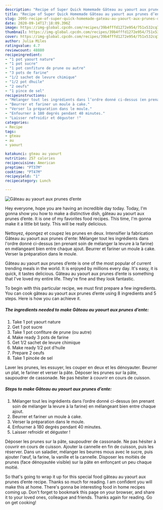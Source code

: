 ```yaml
---
description: "Recipe of Super Quick Homemade Gâteau au yaourt aux prunes d’ente"
title: "Recipe of Super Quick Homemade Gâteau au yaourt aux prunes d’ente"
slug: 2095-recipe-of-super-quick-homemade-gateau-au-yaourt-aux-prunes-dente
date: 2020-09-14T17:18:09.396Z
image: https://img-global.cpcdn.com/recipes/39b4fffd1272e954/751x532cq70/gateau-au-yaourt-aux-prunes-dente-photo-principale-de-la-recette.jpg
thumbnail: https://img-global.cpcdn.com/recipes/39b4fffd1272e954/751x532cq70/gateau-au-yaourt-aux-prunes-dente-photo-principale-de-la-recette.jpg
cover: https://img-global.cpcdn.com/recipes/39b4fffd1272e954/751x532cq70/gateau-au-yaourt-aux-prunes-dente-photo-principale-de-la-recette.jpg
author: Julia Miles
ratingvalue: 4.7
reviewcount: 48880
recipeingredient:
- "1 pot yaourt nature"
- "1 pot sucre"
- "1 pot confiture de prune ou autre"
- "3 pots de farine"
- "1/2 sachet de levure chimique"
- "1/2 pot dhuile"
- "2 oeufs"
- "1 pince de sel"
recipeinstructions:
- "Mélanger tout les ingrédients dans l’ordre donné ci-dessus (en prenant soin de mélanger la levure à la farine) en mélangeant bien entre chaque ajout."
- "Beurrer et fariner un moule à cake."
- "Verser la préparation dans le moule."
- "Enfourner à 180 degrés pendant 40 minutes."
- "Laisser refroidir et déguster !"
categories:
- Recipe
tags:
- gteau
- au
- yaourt

katakunci: gteau au yaourt 
nutrition: 257 calories
recipecuisine: American
preptime: "PT37M"
cooktime: "PT47M"
recipeyield: "1"
recipecategory: Lunch

---
```



![Gâteau au yaourt aux prunes d’ente](https://img-global.cpcdn.com/recipes/39b4fffd1272e954/751x532cq70/gateau-au-yaourt-aux-prunes-dente-photo-principale-de-la-recette.jpg)

Hey everyone, hope you are having an incredible day today. Today, I'm gonna show you how to make a distinctive dish, gâteau au yaourt aux prunes d’ente. It is one of my favorites food recipes. This time, I'm gonna make it a little bit tasty. This will be really delicious.

Nettoyez, épongez et coupez les prunes en deux. Intensifier la fabrication Gâteau au yaourt aux prunes d&#39;ente: Mélanger tout les ingrédients dans l&#39;ordre donné ci-dessus (en prenant soin de mélanger la levure à la farine) en mélangeant bien entre chaque ajout. Beurrer et fariner un moule à cake. Verser la préparation dans le moule.

Gâteau au yaourt aux prunes d’ente is one of the most popular of current trending meals in the world. It is enjoyed by millions every day. It's easy, it is quick, it tastes delicious. Gâteau au yaourt aux prunes d’ente is something that I've loved my entire life. They're fine and they look fantastic.


To begin with this particular recipe, we must first prepare a few ingredients. You can cook gâteau au yaourt aux prunes d’ente using 8 ingredients and 5 steps. Here is how you can achieve it.

<!--inarticleads1-->

##### The ingredients needed to make Gâteau au yaourt aux prunes d’ente:

1. Take 1 pot yaourt nature
1. Get 1 pot sucre
1. Take 1 pot confiture de prune (ou autre)
1. Make ready 3 pots de farine
1. Get 1/2 sachet de levure chimique
1. Make ready 1/2 pot d’huile
1. Prepare 2 oeufs
1. Take 1 pincée de sel


Laver les prunes, les essuyer, les couper en deux et les dénoyauter. Beurrer un plat, le fariner et verser la pâte. Déposer les prunes sur la pâte, saupoudrer de cassonade. Ne pas hésiter à couvrir en cours de cuisson. 

<!--inarticleads2-->

##### Steps to make Gâteau au yaourt aux prunes d’ente:

1. Mélanger tout les ingrédients dans l’ordre donné ci-dessus (en prenant soin de mélanger la levure à la farine) en mélangeant bien entre chaque ajout.
1. Beurrer et fariner un moule à cake.
1. Verser la préparation dans le moule.
1. Enfourner à 180 degrés pendant 40 minutes.
1. Laisser refroidir et déguster !


Déposer les prunes sur la pâte, saupoudrer de cassonade. Ne pas hésiter à couvrir en cours de cuisson. Ajouter la cannelle en fin de cuisson, puis les réserver. Dans un saladier, mélanger les beurres mous avec le sucre, puis ajouter l&#39;œuf, la farine, la vanille et la cannelle. Disposer les moitiés de prunes (face dénoyautée visible) sur la pâte en enfonçant un peu chaque moitié. 

So that's going to wrap it up for this special food gâteau au yaourt aux prunes d’ente recipe. Thanks so much for reading. I am confident you will make this at home. There's gonna be interesting food in home recipes coming up. Don't forget to bookmark this page on your browser, and share it to your loved ones, colleague and friends. Thanks again for reading. Go on get cooking!
